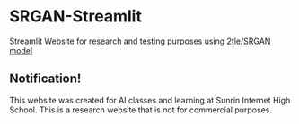 # SRGAN-Streamlit
Streamlit Website for research and testing purposes using [2tle/SRGAN model](https://github.com/2tle/SRGAN)

## Notification!
This website was created for AI classes and learning at Sunrin Internet High School. This is a research website that is not for commercial purposes.
